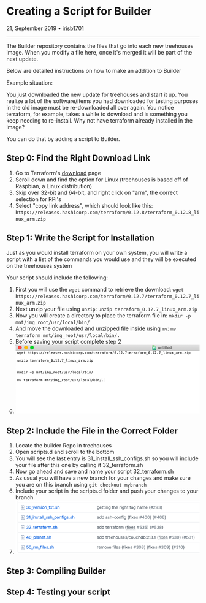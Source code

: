 # Creating a Script for Builder

21, September 2019 • [irisb1701](https://github.com/irisb1701)

---

The Builder repository contains the files that go into each new treehouses image.
When you modify a file here, once it's merged it will be part of the next update.

Below are detailed instructions on how to make an addition to Builder


Example situation:

You just downloaded the new update for treehouses and start it up.
You realize a lot of the software/items you had downloaded for testing purposes in the old image must be re-downloaded all over again.
You notice terraform, for example, takes a while to download and is something you keep needing to re-install.
Why not have terraform already installed in the image?

You can do that by adding a script to Builder.



## Step 0: Find the Right Download Link

1. Go to Terraform's [download](https://www.terraform.io/downloads.html) page
1. Scroll down and find the option for Linux (treehouses is based off of Raspbian, a Linux distribution)
1. Skip over 32-bit and 64-bit, and right click on "arm", the correct selection for RPi's
1. Select "copy link address", which should look like this: `https://releases.hashicorp.com/terraform/0.12.8/terraform_0.12.8_linux_arm.zip`


## Step 1: Write the Script for Installation
Just as you would install terraform on your own system, you will write a script with a list of the commands you would use and they will be executed on the treehouses system

Your script should include the following:

1. First you will use the `wget` command to retrieve the download: `wget https://releases.hashicorp.com/terraform/0.12.7/terraform_0.12.7_linux_arm.zip`
1. Next unzip your file using `unzip`: `unzip terraform_0.12.7_linux_arm.zip`
1. Now you will create a directory to place the terraform file in: `mkdir -p mnt/img_root/usr/local/bin/`
1. And move the downloaded and unzipped file inside using `mv`: `mv terraform mnt/img_root/usr/local/bin/.`
1. Before saving your script complete step 2
1. ![](images/20190921-terraform.png)

## Step 2: Include the File in the Correct Folder

1. Locate the builder Repo in treehouses
1. Open scripts.d and scroll to the bottom
1. You will see the last entry is 31_install_ssh_configs.sh so you will include your file after this one by calling it 32_terraform.sh
1. Now go ahead and save and name your script 32_terraform.sh
1. As usual you will have a new branch for your changes and make sure you are on this branch using `git checkout mybranch`
1. Include your script in the scripts.d folder and push your changes to your branch.
1. ![](images/20190921-script.png)



## Step 3: Compiling Builder



## Step 4: Testing your script
